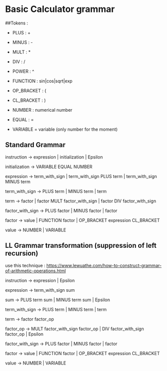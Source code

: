 # Basic Calculator grammar

##Tokens :

- PLUS : +

- MINUS : -

- MULT : *

- DIV : /

- POWER : ^

- FUNCTION : sin|cos|sqrt|exp

- OP_BRACKET : (

- CL_BRACKET : )

- NUMBER : numerical number

- EQUAL : =

- VARIABLE = variable (only number for the moment)

## Standard Grammar

instruction -> expression
                | initialization
                | Epsilon
                
initialization -> VARIABLE EQUAL NUMBER
                
expression -> term_with_sign 
                | term_with_sign PLUS term 
                | term_with_sign MINUS term
                
term_with_sign -> PLUS term
                    | MINUS term
                    | term

term -> factor
        | factor MULT factor_with_sign
        | factor DIV factor_with_sign
        
factor_with_sign -> PLUS factor
                    | MINUS factor
                    | factor
            
factor -> value
            | FUNCTION factor
            | OP_BRACKET expression CL_BRACKET
            
value -> NUMBER
            | VARIABLE

## LL Grammar transformation (suppression of left recursion)

use this technique : https://www.lewuathe.com/how-to-construct-grammar-of-arithmetic-operations.html

instruction -> expression
                | Epsilon
                
expression -> term_with_sign sum

sum -> PLUS term sum 
        | MINUS term sum 
        | Epsilon
        
term_with_sign -> PLUS term
                    | MINUS term
                    | term

term -> factor factor_op

factor_op -> MULT factor_with_sign factor_op 
                | DIV factor_with_sign factor_op 
                | Epsilon
                
factor_with_sign -> PLUS factor
                    | MINUS factor
                    | factor
                
factor -> value
            | FUNCTION factor
            | OP_BRACKET expression CL_BRACKET
            
value -> NUMBER
            | VARIABLE
                







